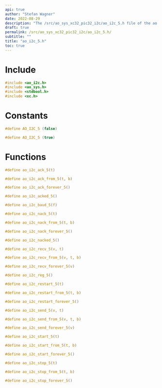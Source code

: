 ```yaml
---
api: true
author: "Stefan Wagner"
date: 2022-08-29
description: "The /src/ao_sys_xc32_pic32_i2c/ao_i2c_5.h file of the ao real-time operating system."
draft: true
permalink: /src/ao_sys_xc32_pic32_i2c/ao_i2c_5.h/
subtitle: ""
title: "ao_i2c_5.h"
toc: true
---
```


# Include

```c
#include <ao_i2c.h>
#include <ao_sys.h>
#include <stdbool.h>
#include <xc.h>
```

# Constants

```c
#define AO_I2C_5 (false)
```

```c
#define AO_I2C_5 (true)
```

# Functions

```c
#define ao_i2c_ack_5(t)
```

```c
#define ao_i2c_ack_from_5(t, b)
```

```c
#define ao_i2c_ack_forever_5()
```

```c
#define ao_i2c_acked_5()
```

```c
#define ao_i2c_baud_5(f)
```

```c
#define ao_i2c_nack_5(t)
```

```c
#define ao_i2c_nack_from_5(t, b)
```

```c
#define ao_i2c_nack_forever_5()
```

```c
#define ao_i2c_nacked_5()
```

```c
#define ao_i2c_recv_5(v, t)
```

```c
#define ao_i2c_recv_from_5(v, t, b)
```

```c
#define ao_i2c_recv_forever_5(v)
```

```c
#define ao_i2c_reg_5()
```

```c
#define ao_i2c_restart_5(t)
```

```c
#define ao_i2c_restart_from_5(t, b)
```

```c
#define ao_i2c_restart_forever_5()
```

```c
#define ao_i2c_send_5(v, t)
```

```c
#define ao_i2c_send_from_5(v, t, b)
```

```c
#define ao_i2c_send_forever_5(v)
```

```c
#define ao_i2c_start_5(t)
```

```c
#define ao_i2c_start_from_5(t, b)
```

```c
#define ao_i2c_start_forever_5()
```

```c
#define ao_i2c_stop_5(t)
```

```c
#define ao_i2c_stop_from_5(t, b)
```

```c
#define ao_i2c_stop_forever_5()
```

